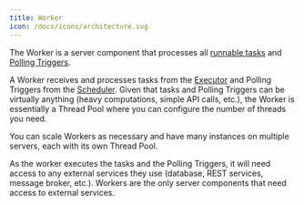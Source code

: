 ```yaml
---
title: Worker
icon: /docs/icons/architecture.svg
---
```


The Worker is a server component that processes all [runnable tasks](../04.workflow-components/01.tasks/01.runnable-tasks.md) and [Polling Triggers](../04.workflow-components/07.triggers/04.polling-trigger.md).

A Worker receives and processes tasks from the [Executor](./04.executor.md) and Polling Triggers from the [Scheduler](./06.scheduler.md).
Given that tasks and Polling Triggers can be virtually anything (heavy computations, simple API calls, etc.), the Worker is essentially a Thread Pool where you can configure the number of threads you need.

You can scale Workers as necessary and have many instances on multiple servers, each with its own Thread Pool.

As the worker executes the tasks and the Polling Triggers, it will need access to any external services they use (database, REST services, message broker, etc.).
Workers are the only server components that need access to external services.
